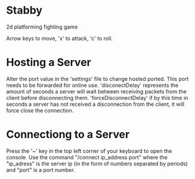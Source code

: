# Stabby
2d platforming fighting game

Arrow keys to move, 'x' to attack, 'c' to roll.

# Hosting a Server
Alter the port value in the 'settings' file to change hosted ported. This port needs to be forwarded for online use.
'disconectDelay' represents the amount of seconds a server will wait between receiving packets from the client before disconnecting them.
'forceDisconnectDelay' if by this time in seconds a server has not received a disconnection from the client, it will force close the connection.

# Connectiong to a Server
Press the '~' key in the top left corner of your keyboard to open the console.
Use the command "/connect ip_address port" where the "ip_adress" is the server ip (in the form of numbers separated by periods) and "port" is a port number.
